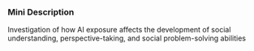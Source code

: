### Mini Description

Investigation of how AI exposure affects the development of social understanding, perspective-taking, and social problem-solving abilities
